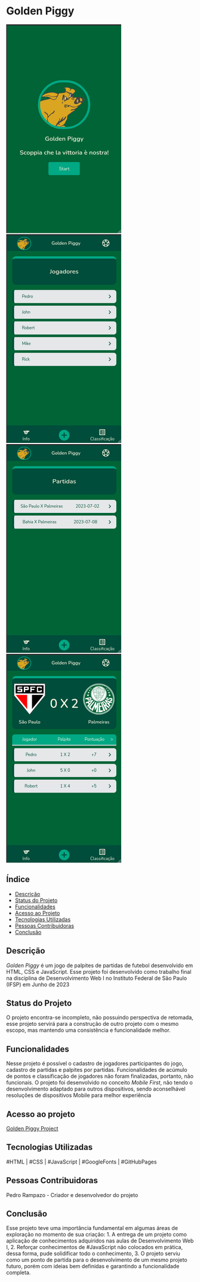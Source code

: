 # Golden Piggy

![Screenshot #01](./screenshots/screenshot_01.png)
![Screenshot #02](./screenshots/screenshot_02.png)
![Screenshot #03](./screenshots/screenshot_03.png)
![Screenshot #04](./screenshots/screenshot_04.png)

## Índice

- [Descrição](https://github.com/pedro-rampazo/golden_piggy#descrição)
- [Status do Projeto](https://github.com/pedro-rampazo/golden_piggy#status-do-projeto)
- [Funcionalidades](https://github.com/pedro-rampazo/golden_piggy#funcionalidades)
- [Acesso ao Projeto](https://github.com/pedro-rampazo/golden_piggy#acesso-ao-projeto)
- [Tecnologias Utilizadas](https://github.com/pedro-rampazo/golden_piggy#tecnologias-utilizadas)
- [Pessoas Contribuidoras](https://github.com/pedro-rampazo/golden_piggy#pessoas-contribuidoras)
- [Conclusão](https://github.com/pedro-rampazo/golden_piggy#conclusão)

## Descrição

*Golden Piggy* é um jogo de palpites de partidas de futebol desenvolvido em HTML, CSS e JavaScript. Esse projeto foi desenvolvido como trabalho final na disciplina de Desenvolvimento Web I no Instituto Federal de São Paulo (IFSP) em Junho de 2023

## Status do Projeto

O projeto encontra-se incompleto, não possuindo perspectiva de retomada, esse projeto servirá para a construção de outro projeto com o mesmo escopo, mas mantendo uma consistência e funcionalidade melhor.

## Funcionalidades

Nesse projeto é possível o cadastro de jogadores participantes do jogo, cadastro de partidas e palpites por partidas. Funcionalidades de acúmulo de pontos e classificação de jogadores não foram finalizadas, portanto, não funcionais. O projeto foi desenvolvido no conceito *Mobile First*, não tendo o desenvolvimento adaptado para outros dispositivos, sendo aconselhável resoluções de dispositivos Mobile para melhor experiência

## Acesso ao projeto

[Golden Piggy Project](https://pedro-rampazo.github.io/golden_piggy/html/home.html)

## Tecnologias Utilizadas

#HTML | #CSS | #JavaScript | #GoogleFonts | #GitHubPages

## Pessoas Contribuidoras

Pedro Rampazo - Criador e desenvolvedor do projeto

## Conclusão

Esse projeto teve uma importância fundamental em algumas áreas de exploração no momento de sua criação: 1. A entrega de um projeto como aplicação de conhecimentos adquiridos nas aulas de Desenvolvimento Web I, 2. Reforçar conhecimentos de #JavaScript não colocados em prática, dessa forma, pude solidificar todo o conhecimento, 3. O projeto serviu como um ponto de partida para o desenvolvimento de um mesmo projeto futuro, porém com ideias bem definidas e garantindo a funcionalidade completa.
